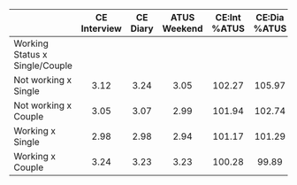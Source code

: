 
|                      | CE<br>Interview |  CE<br>Diary | ATUS<br>Weekend | CE:Int<br>%ATUS | CE:Dia<br>%ATUS |
| -------------------- | :----------: | :----------: | :----------: | :----------: | :----------: |
| Working Status x Single/Couple |              |              |              |              |              |
| Not working x Single |         3.12 |         3.24 |         3.05 |       102.27 |       105.97 |
| Not working x Couple |         3.05 |         3.07 |         2.99 |       101.94 |       102.74 |
| Working x Single     |         2.98 |         2.98 |         2.94 |       101.17 |       101.29 |
| Working x Couple     |         3.24 |         3.23 |         3.23 |       100.28 |        99.89 |

